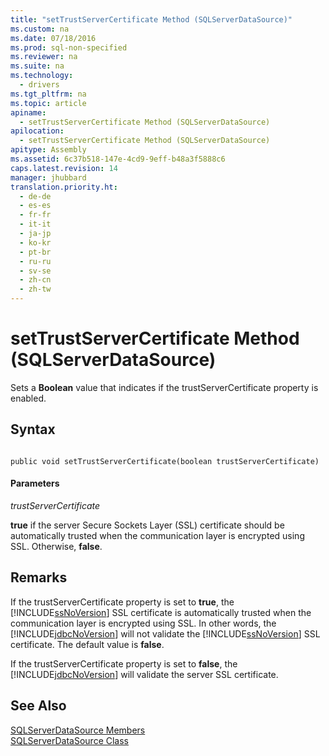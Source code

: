 ```yaml
---
title: "setTrustServerCertificate Method (SQLServerDataSource)"
ms.custom: na
ms.date: 07/18/2016
ms.prod: sql-non-specified
ms.reviewer: na
ms.suite: na
ms.technology: 
  - drivers
ms.tgt_pltfrm: na
ms.topic: article
apiname: 
  - setTrustServerCertificate Method (SQLServerDataSource)
apilocation: 
  - setTrustServerCertificate Method (SQLServerDataSource)
apitype: Assembly
ms.assetid: 6c37b518-147e-4cd9-9eff-b48a3f5888c6
caps.latest.revision: 14
manager: jhubbard
translation.priority.ht: 
  - de-de
  - es-es
  - fr-fr
  - it-it
  - ja-jp
  - ko-kr
  - pt-br
  - ru-ru
  - sv-se
  - zh-cn
  - zh-tw
---
```

# setTrustServerCertificate Method (SQLServerDataSource)
  Sets a **Boolean** value that indicates if the trustServerCertificate property is enabled.  
  
## Syntax  
  
```  
  
public void setTrustServerCertificate(boolean trustServerCertificate)  
```  
  
#### Parameters  
 *trustServerCertificate*  
  
 **true** if the server Secure Sockets Layer (SSL) certificate should be automatically trusted when the communication layer is encrypted using SSL. Otherwise, **false**.  
  
## Remarks  
 If the trustServerCertificate property is set to **true**, the [!INCLUDE[ssNoVersion](../content/includes/ssNoVersion_md.md)] SSL certificate is automatically trusted when the communication layer is encrypted using SSL. In other words, the [!INCLUDE[jdbcNoVersion](../content/includes/jdbcNoVersion_md.md)] will not validate the [!INCLUDE[ssNoVersion](../content/includes/ssNoVersion_md.md)] SSL certificate. The default value is **false**.  
  
 If the trustServerCertificate property is set to **false**, the [!INCLUDE[jdbcNoVersion](../content/includes/jdbcNoVersion_md.md)] will validate the server SSL certificate.  
  
## See Also  
 [SQLServerDataSource Members](../content/SQLServerDataSource-Members.md)   
 [SQLServerDataSource Class](../content/SQLServerDataSource-Class.md)  
  
  